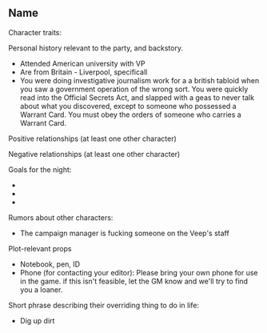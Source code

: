 ## Name

Character traits:

Personal history relevant to the party, and backstory.

- Attended American university with VP
- Are from Britain - Liverpool, specificall
- You were doing investigative journalism work for a a british tabloid when you saw a government operation of the wrong sort. You were quickly read into the Official Secrets Act, and slapped with a geas to never talk about what you discovered, except to someone who possessed a Warrant Card. You must obey the orders of someone who carries a Warrant Card.

Positive relationships (at least one other character)

Negative relationships (at least one other character)

Goals for the night:

- 
- 
- 

Rumors about other characters:

- The campaign manager is fucking someone on the Veep's staff

Plot-relevant props

- Notebook, pen, ID
- Phone (for contacting your editor): Please bring your own phone for use in the game. if this isn't feasible, let the GM know and we'll try to find you a loaner.

Short phrase describing their overriding thing to do in life:

- Dig up dirt
